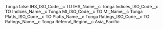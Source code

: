 <?xml version="1.0" encoding="UTF-8"?>
<CustomMetadata xmlns="http://soap.sforce.com/2006/04/metadata" xmlns:xsi="http://www.w3.org/2001/XMLSchema-instance" xmlns:xsd="http://www.w3.org/2001/XMLSchema">
    <label>Tonga</label>
    <protected>false</protected>
    <values>
        <field>IHS_ISO_Code__c</field>
        <value xsi:type="xsd:string">TO</value>
    </values>
    <values>
        <field>IHS_Name__c</field>
        <value xsi:type="xsd:string">Tonga</value>
    </values>
    <values>
        <field>Indices_ISO_Code__c</field>
        <value xsi:type="xsd:string">TO</value>
    </values>
    <values>
        <field>Indices_Name__c</field>
        <value xsi:type="xsd:string">Tonga</value>
    </values>
    <values>
        <field>MI_ISO_Code__c</field>
        <value xsi:type="xsd:string">TO</value>
    </values>
    <values>
        <field>MI_Name__c</field>
        <value xsi:type="xsd:string">Tonga</value>
    </values>
    <values>
        <field>Platts_ISO_Code__c</field>
        <value xsi:type="xsd:string">TO</value>
    </values>
    <values>
        <field>Platts_Name__c</field>
        <value xsi:type="xsd:string">Tonga</value>
    </values>
    <values>
        <field>Ratings_ISO_Code__c</field>
        <value xsi:type="xsd:string">TO</value>
    </values>
    <values>
        <field>Ratings_Name__c</field>
        <value xsi:type="xsd:string">Tonga</value>
    </values>
    <values>
        <field>Referral_Region__c</field>
        <value xsi:type="xsd:string">Asia_Pacific</value>
    </values>
</CustomMetadata>
